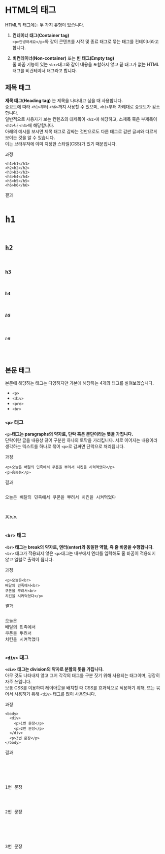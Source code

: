 # HTML의 태그

HTML의 태그에는 두 가지 유형이 있습니다.

1. **컨테이너 태그(Container tag)** <br>`<p>안녕하세요</p>`와 같이 콘텐츠를 시작 및 종료 태그로 묶는 태그를 컨테이너라고 합니다.

2. **비컨테이너(Non-container)** 또는 **빈 태그(Empty tag)** <br>줄 바꿈 기능이 있는 `<br>`태그와 같이 내용을 포함하지 않고 끝 태그가 없는 HTML 태그를 비컨테이너 태그라고 합니다.

## 제목 태그

**제목 태그(Heading tag)** 는 제목을 나타내고 싶을 때 사용합니다.<br>
중요도에 따라 `<h1>`부터 `<h6>`까지 사용할 수 있으며, `<h1>`부터 차례대로 중요도가 감소합니다.<br>
일반적으로 사용자가 보는 컨텐츠의 대제목이 `<h1>`에 해당하고, 소제목 혹은 부제목이 `<h2>`나 `<h3>`에 해당합니다.<br>
아래의 예시를 보시면 제목 태그로 감싸는 것만으로도 다른 태그로 감싼 글씨와 다르게 보이는 것을 알 수 있습니다.<br>
이는 브라우저에 이미 지정한 스타일(CSS)가 있기 때문입니다.

과정
```
<h1>h1</h1>
<h2>h2</h2>
<h3>h3</h3>
<h4>h4</h4>
<h5>h5</h5>
<h6>h6</h6>
```

결과
<pre>
<h1>h1</h1>
<h2>h2</h2>
<h3>h3</h3>
<h4>h4</h4>
<h5>h5</h5>
<h6>h6</h6>
</pre>

## 본문 태그

본문에 해당하는 태그는 다양하지만 기본에 해당하는 4개의 태그를 살펴보겠습니다.
- `<p>`
- `<div>`
- `<pre>`
- `<br>`

### `<p>` 태그

**`<p>`태그는 paragraphs의 약자로, 단락 혹은 문단이라는 뜻을 가집니다.**<br>
단락이란 글을 내용상 끊어 구분한 하나의 토막을 가리킵니다. 서로 이어지는 내용이라 생각하는 텍스트를 하나로 묶어 `<p>`로 감싸면 단락으로 처리됩니다.

과정
```
<p>오늘은 배달의 민족에서 쿠폰을 뿌려서 치킨을 시켜먹었다</p>
<p>옴뇽뇽</p>
```

결과
<pre><p>오늘은 배달의 민족에서 쿠폰을 뿌려서 치킨을 시켜먹었다</p>
<p>옴뇽뇽</p></pre>

### `<br>` 태그

**`<br>` 태그는 break의 약자로, 엔터(enter)와 동일한 역할, 즉 줄 바꿈을 수행합니다.**<br>
`<br>` 태그가 적용되지 않은 `<p>`태그는 내부에서 엔터를 입력해도 줄 바꿈이 적용되지 않고 일렬로 출력이 됩니다.

과정
```
<p>오늘은<br>
배달의 민족에서<br>
쿠폰을 뿌려서<br>
치킨을 시켜먹었다</p>
```

결과
<pre><p>오늘은<br>배달의 민족에서<br>쿠폰을 뿌려서<br>치킨을 시켜먹었다</p></pre>


### `<div>` 태그

**`<div>` 태그는 division의 약자로 분할의 뜻을 가집니다.**<br>
아무 것도 나타내지 않고 그저 각각의 태그를 구분 짓기 위해 사용되는 태그이며, 굉장히 자주 쓰입니다.<br>
보통 CSS를 이용하여 레이아웃을 배치할 때 CSS를 효과적으로 적용하기 위해, 또는 묶어서 사용하기 위해 `<div>` 태그를 많이 사용합니다.

과정
```
<body>
  <div>
    <p>1번 문장</p>
    <p>2번 문장</p>
  </div>
  <p>3번 문장</p>
</body>
```

결과
<pre>
<body>
  <div>
    <p>1번 문장</p>
    <p>2번 문장</p>
  </div>
  <p>3번 문장</p>
</body></pre>
